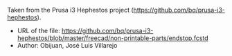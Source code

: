 Taken from the Prusa i3 Hephestos project (https://github.com/bq/prusa-i3-hephestos).

* URL of the file: https://github.com/bq/prusa-i3-hephestos/blob/master/freecad/non-printable-parts/endstop.fcstd
* Author: Obijuan, José Luis Villarejo